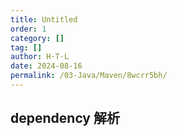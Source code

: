```yaml
---
title: Untitled
order: 1
category: []
tag: []
author: H·T·L
date: 2024-08-16
permalink: /03-Java/Maven/8wcrr5bh/
---
```





## dependency 解析





### 